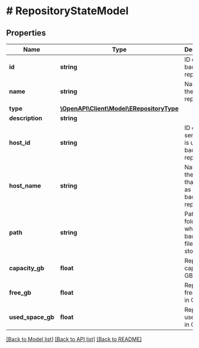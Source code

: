 # # RepositoryStateModel

## Properties

Name | Type | Description | Notes
------------ | ------------- | ------------- | -------------
**id** | **string** | ID of the backup repository. |
**name** | **string** | Name of the backup repository. |
**type** | [**\OpenAPI\Client\Model\ERepositoryType**](ERepositoryType.md) |  |
**description** | **string** |  |
**host_id** | **string** | ID of the server that is used as a backup repository. | [optional]
**host_name** | **string** | Name of the server that is used as a backup repository. | [optional]
**path** | **string** | Path to the folder where backup files are stored. | [optional]
**capacity_gb** | **float** | Repository capacity in GB. |
**free_gb** | **float** | Repository free space in GB. |
**used_space_gb** | **float** | Repository used space in GB. |

[[Back to Model list]](../../README.md#models) [[Back to API list]](../../README.md#endpoints) [[Back to README]](../../README.md)
